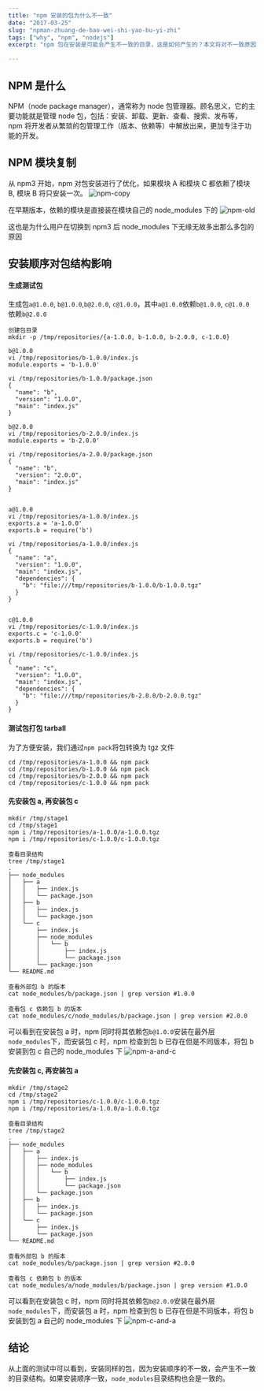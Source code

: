 ```yaml
---
title: "npm 安装的包为什么不一致"
date: "2017-03-25"
slug: "npman-zhuang-de-bao-wei-shi-yao-bu-yi-zhi"
tags: ["why", "npm", "nodejs"]
excerpt: "npm 包在安装是可能会产生不一致的目录，这是如何产生的？本文将对不一致原因进行分析。"

---
```


## NPM 是什么

NPM（node package manager），通常称为 node 包管理器。顾名思义，它的主要功能就是管理 node 包，包括：安装、卸载、更新、查看、搜索、发布等，npm 将开发者从繁琐的包管理工作（版本、依赖等）中解放出来，更加专注于功能的开发。

## NPM 模块复制

从 npm3 开始，npm 对包安装进行了优化，如果模块 A 和模块 C 都依赖了模块 B, 模块 B 将只安装一次。
![npm-copy](npm-module-copy.png)

在早期版本，依赖的模块是直接装在模块自己的 node_modules 下的
![npm-old](npm-module-old.png)

这也是为什么用户在切换到 npm3 后 node_modules 下无缘无故多出那么多包的原因

## 安装顺序对包结构影响

#### 生成测试包

生成包`a@1.0.0`, `b@1.0.0`,`b@2.0.0`, `c@1.0.0`，其中`a@1.0.0`依赖`b@1.0.0`, `c@1.0.0`依赖`b@2.0.0`

```
创建包目录
mkdir -p /tmp/repositories/{a-1.0.0, b-1.0.0, b-2.0.0, c-1.0.0}

b@1.0.0
vi /tmp/repositories/b-1.0.0/index.js
module.exports = 'b-1.0.0'

vi /tmp/repositories/b-1.0.0/package.json
{
  "name": "b",
  "version": "1.0.0",
  "main": "index.js"
}

b@2.0.0
vi /tmp/repositories/b-2.0.0/index.js
module.exports = 'b-2.0.0'

vi /tmp/repositories/a-2.0.0/package.json
{
  "name": "b",
  "version": "2.0.0",
  "main": "index.js"
}


a@1.0.0
vi /tmp/repositories/a-1.0.0/index.js
exports.a = 'a-1.0.0'
exports.b = require('b')

vi /tmp/repositories/a-1.0.0/index.js
{
  "name": "a",
  "version": "1.0.0",
  "main": "index.js",
  "dependencies": {
    "b": "file:///tmp/repositories/b-1.0.0/b-1.0.0.tgz"
  }
}


c@1.0.0
vi /tmp/repositories/c-1.0.0/index.js
exports.c = 'c-1.0.0'
exports.b = require('b')

vi /tmp/repositories/c-1.0.0/index.js
{
  "name": "c",
  "version": "1.0.0",
  "main": "index.js",
  "dependencies": {
    "b": "file:///tmp/repositories/b-2.0.0/b-2.0.0.tgz"
  }
}

```

#### 测试包打包 tarball
为了方便安装，我们通过`npm pack`将包转换为 tgz 文件
```
cd /tmp/repositories/a-1.0.0 && npm pack
cd /tmp/repositories/b-1.0.0 && npm pack
cd /tmp/repositories/b-2.0.0 && npm pack
cd /tmp/repositories/c-1.0.0 && npm pack
```

#### 先安装包 a, 再安装包 c

```
mkdir /tmp/stage1
cd /tmp/stage1
npm i /tmp/repositories/a-1.0.0/a-1.0.0.tgz
npm i /tmp/repositories/c-1.0.0/c-1.0.0.tgz

查看目录结构
tree /tmp/stage1
.
├── node_modules
│   ├── a
│   │   ├── index.js
│   │   └── package.json
│   ├── b
│   │   ├── index.js
│   │   └── package.json
│   └── c
│       ├── index.js
│       ├── node_modules
│       │   └── b
│       │       ├── index.js
│       │       └── package.json
│       └── package.json
└── README.md

查看外部包 b 的版本
cat node_modules/b/package.json | grep version #1.0.0

查看包 c 依赖包 b 的版本
cat node_modules/c/node_modules/b/package.json | grep version #2.0.0

```
可以看到在安装包 a 时，npm 同时将其依赖包`b@1.0.0`安装在最外层`node_modules`下，而安装包 c 时，npm 检查到包 b 已存在但是不同版本，将包 b 安装到包 c 自己的 node_modules 下
![npm-a-and-c](npm-a-and-c.png)

#### 先安装包 c, 再安装包 a

```
mkdir /tmp/stage2
cd /tmp/stage2
npm i /tmp/repositories/c-1.0.0/c-1.0.0.tgz
npm i /tmp/repositories/a-1.0.0/a-1.0.0.tgz

查看目录结构
tree /tmp/stage2
.
├── node_modules
│   ├── a
│   │   ├── index.js
│   │   ├── node_modules
│   │   │   └── b
│   │   │       ├── index.js
│   │   │       └── package.json
│   │   └── package.json
│   ├── b
│   │   ├── index.js
│   │   └── package.json
│   └── c
│       ├── index.js
│       └── package.json
└── README.md

查看外部包 b 的版本
cat node_modules/b/package.json | grep version #2.0.0

查看包 c 依赖包 b 的版本
cat node_modules/a/node_modules/b/package.json | grep version #1.0.0

```
可以看到在安装包 c 时，npm 同时将其依赖包`b@2.0.0`安装在最外层`node_modules`下，而安装包 a 时，npm 检查到包 b 已存在但是不同版本，将包 b 安装到包 a 自己的 node_modules 下
![npm-c-and-a](npm-c-and-a.png)

## 结论

从上面的测试中可以看到，安装同样的包，因为安装顺序的不一致，会产生不一致的目录结构。如果安装顺序一致，`node_modules`目录结构也会是一致的。
